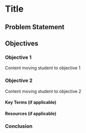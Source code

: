 # Title

## Problem Statement

## Objectives

### Objective 1

Content moving student to objective 1

### Objective 2

Content moving student to objective 2

#### Key Terms (if applicable)

#### Resources (if applicable)

### Conclusion
